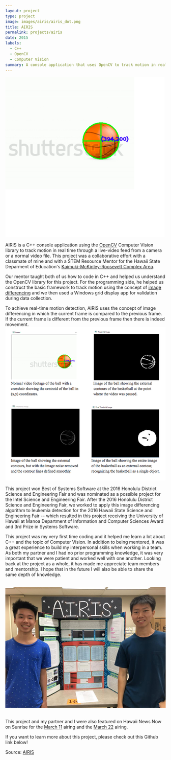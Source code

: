 ```yaml
---
layout: project
type: project
image: images/airis/airis_dot.png
title: AIRIS
permalink: projects/airis
date: 2015
labels:
  - C++
  - OpenCV
  - Computer Vision
summary: A console application that uses OpenCV to track motion in real-time. This project was done for the 2016 Honolulu District and Hawaii State Science and Engineering Fair where I worked with a classmate and STEM Resource Mentor.
---
```

<img class class="ui medium right floated rounded image" src="../images/airis/airis_dot.png">

AIRIS is a C++ console application using the [OpenCV](http://opencv.org/) Computer Vision library to track motion in real time through a live-video feed from a camera or a normal video file. This project was a collaborative effort with a classmate of mine and with a STEM Resource Mentor for the Hawaii State Deparment of Education's [Kaimuki-McKinley-Roosevelt Complex Area](http://www.hawaiipublicschools.org/ConnectWithUs/Organization/OfficesAndBranches/Pages/Kaimuki-McKinley-Roosevelt.aspx).

Our mentor taught both of us how to code in C++ and helped us understand the OpenCV library for this project. For the programming side, he helped us construct the basic framework to track motion using the concept of [image differencing](https://en.wikipedia.org/wiki/Image_differencing) and we then used a Windows grid display app for validation during data collection.

To achieve real-time motion detection, AIRIS uses the concept of image differencing in which the current frame is compared to the previous frame. If the current frame is different from the previous frame then there is indeed movement.
<img src="../images/airis/airis_pic.png">

This project won Best of Systems Software at the 2016 Honolulu District Science and Engineering Fair and was nominated as a possible project for the Intel Science and Engineering Fair. After the 2016 Honolulu District Science and Engineering Fair, we worked to apply this image differencing algorithm to leukemia detection for the 2016 Hawaii State Science and Engineering Fair -- which resulted in this project receiving the University of Hawaii at Manoa Department of Information and Computer Sciences Award and 3rd Prize in Systems Software.

This project was my very first time coding and it helped me learn a lot about C++ and the topic of Computer Vision. In addition to being mentored, it was a great experience to build my interpersonal skills when working in a team. As both my partner and I had no prior programming knowledge, it was very important that we were patient and worked well with one another. Looking back at the project as a whole, it has made me appreciate team members and mentorship. I hope that in the future I will also be able to share the same depth of knowledge.

<br>
<img class class="ui medium left floated rounded image" src="../images/airis/airis_group.jpg">
<br>
<br>

This project and my partner and I were also featured on Hawaii News Now on Sunrise for the [March 11](http://www.hawaiinewsnow.com/story/31448254/students-discuss-their-entries-in-the-hawaii-state-science-and-engineer-fair) airing and the [March 22](http://www.hawaiinewsnow.com/story/31539501/interview-hawaii-state-science-engineering-fair) airing.

If you want to learn more about this project, please check out this Github link below!

Source: <a href="https://github.com/fpang0502/AIRIS"><i class="large github icon"></i>AIRIS</a>
